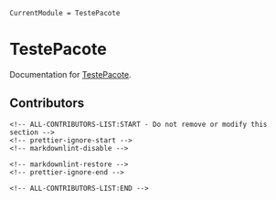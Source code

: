 ```@meta
CurrentModule = TestePacote
```

# TestePacote

Documentation for [TestePacote](https://github.com/Eduardo-BDMAlves/TestePacote.jl).

## Contributors

```@raw html
<!-- ALL-CONTRIBUTORS-LIST:START - Do not remove or modify this section -->
<!-- prettier-ignore-start -->
<!-- markdownlint-disable -->

<!-- markdownlint-restore -->
<!-- prettier-ignore-end -->

<!-- ALL-CONTRIBUTORS-LIST:END -->
```
